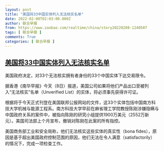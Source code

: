 ```yaml
---
layout: post
title: "美国将33中国实体列入无法核实名单"
date: 2022-02-08T02:03:00.000Z
author: 联合早报
from: https://www.zaobao.com/realtime/china/story20220208-1240507
tags: [ 联合早报 ]
comments: True
categories: [ 联合早报 ]
---
```

<!--1644285780000-->
[美国将33中国实体列入无法核实名单](https://www.zaobao.com/realtime/china/story20220208-1240507)
------

<div>
<p>美国政府决定，对33个无法核实拥有者身份的33个中国实体下达交易限令。</p><p>据香港《南华早报》今天（8日）报道，美国公司如果将他们产品出口至被列入“无法核实”名单（Unverified List）的实体，将必须事先获得许可证。</p><p>根据将于今天正式刊登在美国联邦公报网站的文件，这33个实体包括中国南方科技大学机械与能源工程系。南方科技大学早前在麻省理工学院教授陈刚涉嫌隐瞒与中国政府关系的案件中，被指向陈刚的研究小组提供1900万美元（2552万新元）。美国司法部上个月宣布，撤销对陈刚在此案的所有指控。</p><section id="imu"><div id="dfp-ad-imu1">        </div></section><p>美国商务部工业和安全局称，他们无法核实这些实体的真实性（bona fides），原因是基于超出美国政府控制范围的原因，他们无法在令人满意（satisfactorily）的情况下，完成一项检查工作。</p>      <div class="cx_paywall_placeholder" id="sph_cdp_40"></div>
</div>
